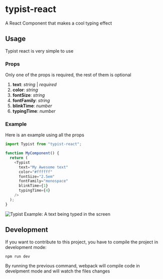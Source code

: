 # typist-react

A React Component that makes a cool typing effect

## Usage

Typist react is very simple to use

### Props

Only one of the props is required, the rest of them is optional

1. **text**: _string_ | _required_
2. **color**: _string_
3. **fontSize**: _string_
4. **fontFamily**: _string_
5. **blinkTime**: _number_
6. **typingTime**: _number_

### Example

Here is an example using all the props

```js
import Typist from "typist-react";

function MyComponent() {
  return (
    <Typist
      text="My Awesome text"
      color="#ffffff"
      fontSize="2.5em"
      fontFamily="monospace"
      blinkTime={1}
      typingTime={4}
    />
  );
}
```

![Typist Example: A text being typed in the screen](https://raw.githubusercontent.com/maikenegreiros/typist-react/master/public/images/typist-example.gif)

## Development

If you want to contribute to this project, you have to compile the project in development mode:

```bash
npm run dev
```

By running the previous command, webpack will compile code in develpment mode and will watch the files changes
